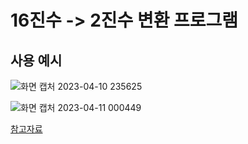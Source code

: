 # 16진수 -> 2진수 변환 프로그램

사용 예시
---

![화면 캡처 2023-04-10 235625](https://user-images.githubusercontent.com/100844814/230927815-7adc7be9-dd8a-4b90-be04-54f077d4bc6d.png)

![화면 캡처 2023-04-11 000449](https://user-images.githubusercontent.com/100844814/230928354-63d9d869-906e-40fc-8ff2-a7aa35805a21.png)


[참고자료]()
